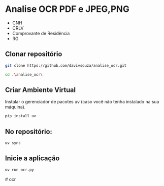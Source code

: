 # Analise OCR PDF e JPEG,PNG
- CNH
- CRLV
- Comprovante de Residência
- RG

## Clonar repositório

```bash
git clone https://github.com/davivsouza/analise_ocr.git

cd .\analise_ocr\
```

## Criar Ambiente Virtual

Instalar o gerenciador de pacotes uv (caso você não tenha instalado na sua máquina).
```bash
pip install uv
```

## No repositório:
```bash
uv sync
```
## Inicie a aplicação
```bash
uv run ocr.py 
```

#   o c r  
 